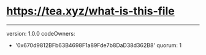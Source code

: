 # https://tea.xyz/what-is-this-file
---
version: 1.0.0
codeOwners:
  - '0x670d9812BFb63B4698F1a89Fde7b8DaD38d362B8'
quorum: 1
